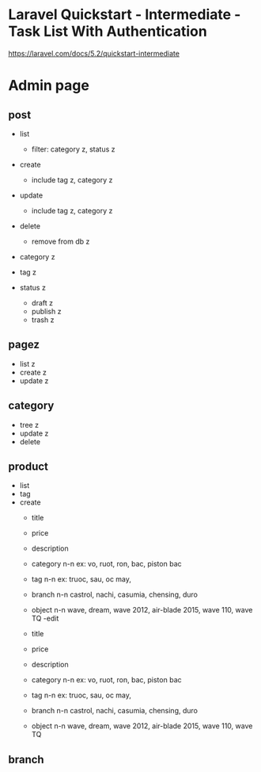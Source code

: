 # Laravel Quickstart - Intermediate - Task List With Authentication

https://laravel.com/docs/5.2/quickstart-intermediate
# Admin page
## post
- list
    - filter: category z, status z

- create
    - include tag z, category z

- update
    - include tag z, category z

- delete
    - remove from db z
- category z
- tag z
- status z
    - draft  z
    - publish z
    - trash  z

## pagez
- list z
- create z
- update z

## category
- tree z
- update z
- delete

## product
- list
- tag
- create
   - title
   - price
   - description

   - category n-n 
     ex: vo, ruot, ron, bac, piston bac
   - tag n-n
     ex: truoc, sau, oc may,
   - branch n-n
     castrol, nachi, casumia, chensing, duro
   - object n-n
     wave, dream, wave 2012, air-blade 2015, wave 110, wave TQ
-edit 
   - title
   - price
   - description

   - category n-n 
     ex: vo, ruot, ron, bac, piston bac
   - tag n-n
     ex: truoc, sau, oc may,
   - branch n-n
     castrol, nachi, casumia, chensing, duro
   - object n-n
     wave, dream, wave 2012, air-blade 2015, wave 110, wave TQ
## branch
